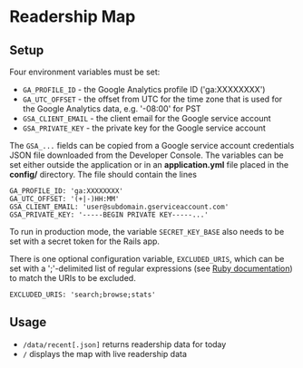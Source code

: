 # Readership Map

## Setup

Four environment variables must be set:

* `GA_PROFILE_ID` - the Google Analytics profile ID ('ga:XXXXXXXX')
* `GA_UTC_OFFSET` - the offset from UTC for the time zone that is used
                    for the Google Analytics data, e.g. '-08:00' for PST
* `GSA_CLIENT_EMAIL` - the client email for the Google service account
* `GSA_PRIVATE_KEY` - the private key for the Google service account

The `GSA_...` fields can be copied from a Google service account
credentials JSON file downloaded from the Developer Console.
The variables can be set either outside the application or in an
**application.yml** file placed in the **config/** directory.
The file should contain the lines

```
GA_PROFILE_ID: 'ga:XXXXXXXX'
GA_UTC_OFFSET: '(+|-)HH:MM'
GSA_CLIENT_EMAIL: 'user@subdomain.gserviceaccount.com'
GSA_PRIVATE_KEY: '-----BEGIN PRIVATE KEY-----...'
```

To run in production mode, the variable `SECRET_KEY_BASE`
also needs to be set with a secret token for the Rails app.

There is one optional configuration variable, `EXCLUDED_URIS`,
which can be set with a ';'-delimited list of regular expressions
(see [Ruby documentation](http://ruby-doc.org/core-2.2.0/Regexp.html))
to match the URIs to be excluded.

```
EXCLUDED_URIS: 'search;browse;stats'
```

## Usage

* `/data/recent[.json]` returns readership data for today
* `/` displays the map with live readership data
